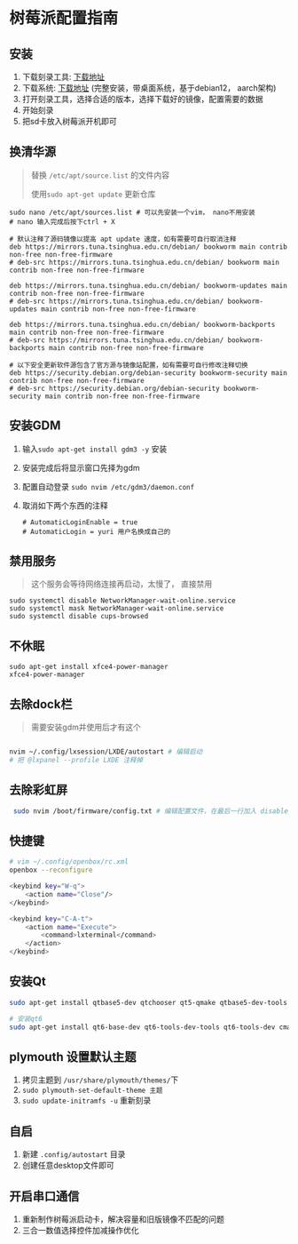 # 树莓派配置指南

## 安装

1. 下载刻录工具: [下载地址](https://www.raspberrypi.com/software/)
2. 下载系统: [下载地址](https://downloads.raspberrypi.com/raspios_arm64/images/raspios_arm64-2024-07-04/2024-07-04-raspios-bookworm-arm64.img.xz) (完整安装，带桌面系统，基于debian12， aarch架构)
3. 打开刻录工具，选择合适的版本，选择下载好的镜像，配置需要的数据
4. 开始刻录
5. 把sd卡放入树莓派开机即可

## 换清华源

> 替换 `/etc/apt/source.list` 的文件内容
>
> 使用`sudo apt-get update` 更新仓库

```shell
sudo nano /etc/apt/sources.list # 可以先安装一个vim， nano不用安装
# nano 输入完成后按下ctrl + X 

# 默认注释了源码镜像以提高 apt update 速度，如有需要可自行取消注释
deb https://mirrors.tuna.tsinghua.edu.cn/debian/ bookworm main contrib non-free non-free-firmware
# deb-src https://mirrors.tuna.tsinghua.edu.cn/debian/ bookworm main contrib non-free non-free-firmware

deb https://mirrors.tuna.tsinghua.edu.cn/debian/ bookworm-updates main contrib non-free non-free-firmware
# deb-src https://mirrors.tuna.tsinghua.edu.cn/debian/ bookworm-updates main contrib non-free non-free-firmware

deb https://mirrors.tuna.tsinghua.edu.cn/debian/ bookworm-backports main contrib non-free non-free-firmware
# deb-src https://mirrors.tuna.tsinghua.edu.cn/debian/ bookworm-backports main contrib non-free non-free-firmware

# 以下安全更新软件源包含了官方源与镜像站配置，如有需要可自行修改注释切换
deb https://security.debian.org/debian-security bookworm-security main contrib non-free non-free-firmware
# deb-src https://security.debian.org/debian-security bookworm-security main contrib non-free non-free-firmware
```

## 安装GDM

1. 输入`sudo apt-get install gdm3 -y` 安装

2. 安装完成后将显示窗口先择为gdm

3. 配置自动登录 `sudo nvim /etc/gdm3/daemon.conf`

4. 取消如下两个东西的注释

   ```
   # AutomaticLoginEnable = true
   # AutomaticLogin = yuri 用户名换成自己的
   ```

## 禁用服务

> 这个服务会等待网络连接再启动，太慢了， 直接禁用

```shell
sudo systemctl disable NetworkManager-wait-online.service
sudo systemctl mask NetworkManager-wait-online.service
sudo systemctl disable cups-browsed
```

## 不休眠

```shell
sudo apt-get install xfce4-power-manager
xfce4-power-manager
```

## 去除dock栏

> 需要安装gdm并使用后才有这个

```sh

nvim ~/.config/lxsession/LXDE/autostart # 编辑启动
# 把 @lxpanel --profile LXDE 注释掉
```

## 去除彩虹屏

```sh
 sudo nvim /boot/firmware/config.txt # 编辑配置文件，在最后一行加入 disable_splash=1
```

## 快捷键

```bash
# vim ~/.config/openbox/rc.xml
openbox --reconfigure

<keybind key="W-q">
    <action name="Close"/>
</keybind>

<keybind key="C-A-t">
    <action name="Execute">
        <command>lxterminal</command>
    </action>
</keybind>
```

## 安装Qt

```sh
sudo apt-get install qtbase5-dev qtchooser qt5-qmake qtbase5-dev-tools qtcreator qtdeclarative5-dev libqt5serialport5-dev # 安装串口包

# 安装qt6
sudo apt-get install qt6-base-dev qt6-tools-dev-tools qt6-tools-dev cmake

```

## plymouth 设置默认主题

1. 拷贝主题到 `/usr/share/plymouth/themes/`下
2. `sudo plymouth-set-default-theme 主题`
3. `sudo update-initramfs -u` 重新刻录

## 自启

1. 新建 `.config/autostart` 目录
2. 创建任意desktop文件即可

## 开启串口通信

1. 重新制作树莓派启动卡，解决容量和旧版镜像不匹配的问题
1. 三合一数值选择控件加减操作优化
